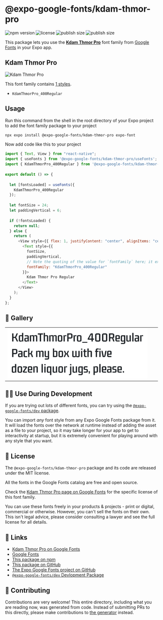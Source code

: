 # @expo-google-fonts/kdam-thmor-pro

![npm version](https://flat.badgen.net/npm/v/@expo-google-fonts/kdam-thmor-pro)
![license](https://flat.badgen.net/github/license/expo/google-fonts)
![publish size](https://flat.badgen.net/packagephobia/install/@expo-google-fonts/kdam-thmor-pro)
![publish size](https://flat.badgen.net/packagephobia/publish/@expo-google-fonts/kdam-thmor-pro)

This package lets you use the [**Kdam Thmor Pro**](https://fonts.google.com/specimen/Kdam+Thmor+Pro) font family from [Google Fonts](https://fonts.google.com/) in your Expo app.

## Kdam Thmor Pro

![Kdam Thmor Pro](./font-family.png)

This font family contains [1 styles](#-gallery).

- `KdamThmorPro_400Regular`

## Usage

Run this command from the shell in the root directory of your Expo project to add the font family package to your project

```sh
npx expo install @expo-google-fonts/kdam-thmor-pro expo-font
```

Now add code like this to your project

```js
import { Text, View } from "react-native";
import { useFonts } from '@expo-google-fonts/kdam-thmor-pro/useFonts';
import { KdamThmorPro_400Regular } from '@expo-google-fonts/kdam-thmor-pro/400Regular';

export default () => {

  let [fontsLoaded] = useFonts({
    KdamThmorPro_400Regular
  });

  let fontSize = 24;
  let paddingVertical = 6;

  if (!fontsLoaded) {
    return null;
  } else {
    return (
      <View style={{ flex: 1, justifyContent: "center", alignItems: "center" }}>
        <Text style={{
          fontSize,
          paddingVertical,
          // Note the quoting of the value for `fontFamily` here; it expects a string!
          fontFamily: "KdamThmorPro_400Regular"
        }}>
          Kdam Thmor Pro Regular
        </Text>
      </View>
    );
  }
};
```

## 🔡 Gallery


||||
|-|-|-|
|![KdamThmorPro_400Regular](./400Regular/KdamThmorPro_400Regular.ttf.png)||||


## 👩‍💻 Use During Development

If you are trying out lots of different fonts, you can try using the [`@expo-google-fonts/dev` package](https://github.com/expo/google-fonts/tree/master/font-packages/dev#readme).

You can import _any_ font style from any Expo Google Fonts package from it. It will load the fonts over the network at runtime instead of adding the asset as a file to your project, so it may take longer for your app to get to interactivity at startup, but it is extremely convenient for playing around with any style that you want.


## 📖 License

The `@expo-google-fonts/kdam-thmor-pro` package and its code are released under the MIT license.

All the fonts in the Google Fonts catalog are free and open source.

Check the [Kdam Thmor Pro page on Google Fonts](https://fonts.google.com/specimen/Kdam+Thmor+Pro) for the specific license of this font family.

You can use these fonts freely in your products & projects - print or digital, commercial or otherwise. However, you can't sell the fonts on their own. This isn't legal advice, please consider consulting a lawyer and see the full license for all details.

## 🔗 Links

- [Kdam Thmor Pro on Google Fonts](https://fonts.google.com/specimen/Kdam+Thmor+Pro)
- [Google Fonts](https://fonts.google.com/)
- [This package on npm](https://www.npmjs.com/package/@expo-google-fonts/kdam-thmor-pro)
- [This package on GitHub](https://github.com/expo/google-fonts/tree/master/font-packages/kdam-thmor-pro)
- [The Expo Google Fonts project on GitHub](https://github.com/expo/google-fonts)
- [`@expo-google-fonts/dev` Devlopment Package](https://github.com/expo/google-fonts/tree/master/font-packages/dev)

## 🤝 Contributing

Contributions are very welcome! This entire directory, including what you are reading now, was generated from code. Instead of submitting PRs to this directly, please make contributions to [the generator](https://github.com/expo/google-fonts/tree/master/packages/generator) instead.
